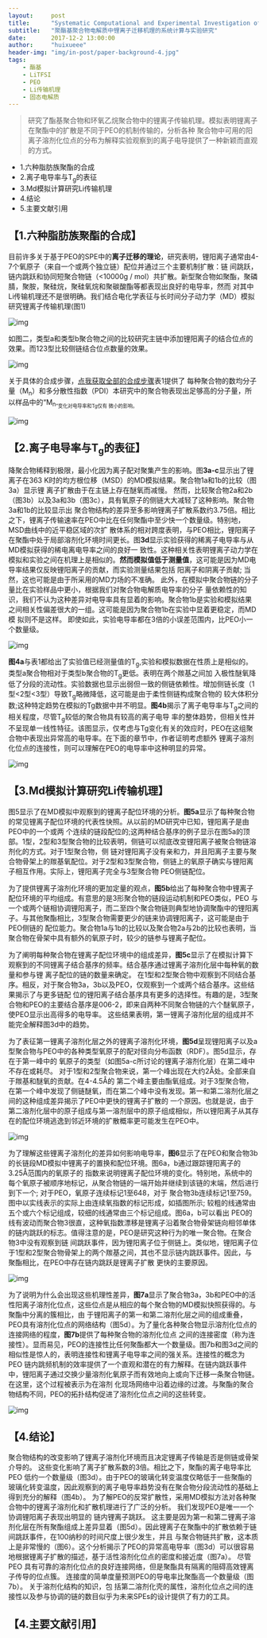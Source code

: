 ```yaml
---
layout:     post
title:      "Systematic Computational and Experimental Investigation of Lithium-Ion Transport Mechanisms in Polyester-Based Polymer Electrolytes"
subtitle:   "聚酯基聚合物电解质中锂离子迁移机理的系统计算与实验研究"
date:       2017-12-2 13:00:00
author:     "huixueee"
header-img: "img/in-post/paper-background-4.jpg"
tags:
    - 酯基
    - LiTFSI
    - PEO
    - Li传输机理
    - 固态电解质
---
```


> 研究了酯基聚合物和环氧乙烷聚合物中的锂离子传输机理。模拟表明锂离子在聚酯中的扩散是不同于PEO的机制传输的，分析各种
聚合物中可用的阳离子溶剂化位点的分布为解释实验观察到的离子电导提供了一种新颖而直观的方式。 

* 1.六种脂肪族聚酯的合成
* 2.离子电导率与T<sub>g</sub>的表征
* 3.Md模拟计算研究Li传输机理
* 4.结论
* 5.主要文献引用

## 【1.六种脂肪族聚酯的合成】
目前许多关于基于PEO的SPE中的**离子迁移的理论**，研究表明，锂阳离子通常由4-7个氧原子（来自一个或两个独立链）配位并通过三个主要机制扩散：链
间跳跃，链内跳跃和协同短聚合物链（<10000g / mol）共扩散。新型聚合物如聚酯，聚磷腈，聚胺，聚硅烷，聚硅氧烷和聚碳酸酯等都表现出良好的电导率，然而
对其中Li传输机理还不是很明确。我们结合电化学表征与长时间分子动力学（MD）模拟研究锂离子传输机理(图1)

![img](/img/in-post/post-4/post-1.jpg)

如图二，类型a和类型b聚合物之间的比较研究主链中添加锂阳离子的结合位点的效果。而123型比较侧链结合位点数量的效果。

![img](/img/in-post/post-4/post-2.jpg)

关于具体的合成步骤，[点我获取全部的合成步骤](http://pubs.acs.org/doi/suppl/10.1021/acscentsci.5b00195/suppl_file/oc5b00195_si_001.pdf)表1提供了
每种聚合物的数均分子量（M<sub>n</sub>）和多分散性指数（PDI）本研究中的聚合物表现出足够高的分子量，所以样品中的“M<sub>n<sub>”变化对电导率和Tg仅有
微小的影响。

![img](/img/in-post/post-4/post-3.jpg)

## 【2.离子电导率与T<sub>g</sub>的表征】
降聚合物稀释到极限，最小化因为离子配对聚集产生的影响。图**3a-c**显示出了锂离子在363 K时的均方根位移（MSD）的MD模拟结果。聚合物1a和1b的比较（图3a）显示锂
离子扩散由于在主链上存在醚氧而减慢。 然而，比较聚合物2a和2b（图3b）以及3a和3b（图3c），具有氧原子的侧链大大减轻了这种影响。聚合物3a和1b的比较显示出
聚合物结构的差异至多影响锂离子扩散系数约3.75倍。相比之下，锂离子传输速率在PEO中比在任何聚酯中至少快一个数量级。特别地，MSD曲线中的近平稳区域的次扩
散体系的相对跨度表明，与PEO相比，锂阳离子在聚酯中处于局部溶剂化环境时间更长。图**3d**显示实验获得的稀离子电导率与从MD模拟获得的稀电离电导率之间的良好一
致性。这种相关性表明锂离子动力学在模拟和实验之间在机理上是相似的。**然而模拟值低于测量值**，这可能是因为MD电导率结果仅反映锂阳离子的贡献，而实验测量结果包括
阳离子和阴离子贡献; 当然，这也可能是由于所采用的MD力场的不准确。 此外，在模拟中聚合物链的分子量比在实验样品中更小，根据我们对聚合物电解质电导率的分子
量依赖性的知识，我们不认为这种差异对电导率具有显着的影响。聚合物1b是实验和模拟结果之间相关性偏差很大的一组。这可能是因为聚合物1b在实验中显着更稳定，而MD模
拟则不是这样。 即使如此，实验电导率都在3倍的小误差范围内，比PEO小一个数量级。

![img](/img/in-post/post-4/post-4.jpg)

**图4a**与表1都给出了实验值已经测量值的T<sub>g</sub>,实验和模拟数据在性质上是相似的。类型a聚合物相对于类型b聚合物的T<sub>g</sub>更低。表明在两个羰基之间加
入极性醚氧降低了分段的流动性。实验数据也显示出弱但一致的侧链依赖性。增加侧链长度（1型<2型<3型）导致T<sub>g</sub>略微降低，这可能是由于柔性侧链构成聚合物的
较大体积分数;这种特定趋势在模拟的Tg数据中并不明显。**图4b**揭示了离子电导率与T<sub>g</sub>之间的相关程度，尽管T<sub>g</sub>较低的聚合物具有较高的离子电导
率的整体趋势，但相关性并不呈现单一线性特征。该图显示，仅考虑与Tg变化有关的效应时，PEO在这组聚合物中表现出异常高的电导率。在下面的章节中，作者证明考虑额外
锂离子溶剂化位点的连接性，则可以理解在PEO的电导率中这种明显的异常。

![img](/img/in-post/post-4/post-5.jpg)

## 【3.Md模拟计算研究Li传输机理】
图5显示了在MD模拟中观察到的锂离子配位环境的分析。**图5a**显示了每种聚合物的常见锂离子配位环境的代表性快照。从以前的MD研究中已知，锂阳离子是由PEO中的一个或两
个连续的链段配位的;这两种结合基序的例子显示在图5a的顶部。1型，2型和3型聚合物的比较表明，侧链可以彻底改变锂阳离子被聚合物链溶剂化的方式。对于1型聚合物，侧
链对锂阳离子没有亲和力，并且阳离子主要与聚合物骨架上的羰基氧配位。对于2型和3型聚合物，侧链上的氧原子确实与锂阳离子相互作用。实际上，锂阳离子完全与3型聚合物
PEO侧链配位。

为了提供锂离子溶剂化环境的更加定量的观点，**图5b**给出了每种聚合物中锂离子配位环境的平均组成。有意思的是3形聚合物的链段运动机制和PEO类似，PEO
与一个或两个链相协调锂阳离子，而二至四个聚合物链则典型地协调聚酯中的锂阳离子。与其他聚酯相比，3型聚合物需要更少的链来协调锂阳离子，这可能是由于PEO侧链的
配位能力。聚合物1a与1b的比较以及聚合物2a与2b的比较也表明，当聚合物在骨架中具有额外的氧原子时，较少的链参与锂离子配位。

为了阐明每种聚合物在锂离子配位环境中的组成差异，**图5c**显示了在模拟计算下观察到的不同锂离子结合基序的频率。结合基序通过锂离子溶剂化层中每种氧的数量和参与锂
离子配位的链的数量来确定。 在1型和2型聚合物中观察到不同结合基序。相反，对于聚合物3a，3b以及PEO，仅观察到一个或两个结合基序。这些结果揭示了与更多链配
位的锂阳离子结合基序具有更多的选择性。有趣的是，3型聚合物和PEO的主要结合基序是006-2，即来自两种不同聚合物链的六个醚氧原子，使PEO显示出高得多的电导率。
这些结果表明，第一锂离子溶剂化层的组成并不能完全解释图3d中的趋势。

为了表征第一锂离子溶剂化层之外的锂离子溶剂化环境，**图5d**呈现锂阳离子以及a型聚合物与PEO中的各种类型氧原子的配对径向分布函数（RDF）。图5d显示，存在于第一峰中的
氧原子的类型（如图5a-c所讨论的锂离子溶剂化层）在第二峰中不存在或耗尽。 对于1型和2型聚合物来说，第一个峰出现在大约2Å处。全部来自于羰基和醚氧的贡献。在4-4.5Å的
第二个峰主要由酯氧组成。对于3型聚合物，在第一个峰中发现了侧链醚氧，而在第二个峰中没有发现。第一和第二溶剂化层之间的这种组成差异揭示了PEO中更快的锂离子扩散的
一个原因。也就是说，由于第二溶剂化层中的原子组成与第一溶剂层中的原子组成相似，所以锂阳离子从其存在的配位环境逃逸到邻近环境的扩散概率更可能发生在PEO中。

![img](/img/in-post/post-4/post-6.jpg)

为了理解这些锂离子溶剂化的差异如何影响电导率，**图6**显示了在PEO和聚合物3b的长链段MD模拟中锂离子的置换和配位环境。图6a，b通过跟踪锂阳离子的3.25Å范围内的氧原子的
指数来说明锂离子配位环境的变化。特别地，系统中的每个氧原子被顺序地标记，从聚合物链的一端开始并继续到该链的末端，然后进行到下一个; 对于PEO，氧原子连续标记1至648，对于
聚合物3b连续标记1至759。图中以实线表示的实际上由连续氧指数的标记形成，如插图所示; 较粗的线通常由五个或六个标记组成，较细的线通常由三个标记组成。图6a，b可以看出
PEO的线有波动而聚合物3很直，这种氧指数漂移是锂离子沿着聚合物骨架链向相邻单体的链内跳跃的标志。值得注意的是，PEO是研究这种行为的唯一聚合物。在聚合物3中没有观察到链
间跳跃事件，因为锂阳离子位于侧链上。类似地，锂阳离子位于1型和2型聚合物骨架上的两个羰基之间，其也不显示链内跳跃事件。因此，与聚酯相比，在PEO中存在链内跳跃是锂离子扩散
更快的主要原因。

![img](/img/in-post/post-4/post-7.jpg)

为了说明为什么会出现这些机理性差异，**图7a**显示了聚合物3a，3b和PEO中的活性阳离子溶剂化位点，这些位点是从相应的每个聚合物的MD模拟快照获得的。与聚酯中分离的簇相比，由
于锂阳离子的第一和第二溶剂化层之间的组成重叠，PEO具有溶剂化位点的网络结构（图5d）。为了量化各种聚合物显示溶剂化位点的连接网络的程度，**图7b**提供了每种聚合物的溶剂化位点
之间的连接密度（称为连接性）。显而易见，PEO的连接性比任何聚酯都大一个数量级。图7b和图3d之间的相似性是惊人的，表明连接性和锂离子电导率之间的强关系。连接性的概念为PEO
链内跳频机制的效率提供了一个直观和潜在的有力解释。在链内跳跃事件中，锂阳离子通过交换少量溶剂化氧原子而有效地向上或向下迁移一条聚合物链。 在这里，这个过程被表示为在溶剂
化现场网络中沿着边缘的过渡。与聚酯的聚合物结构不同，PEO的拓扑结构促进了溶剂化位点之间的这些转变。

![img](/img/in-post/post-4/post-8.jpg)

## 【4.结论】

聚合物结构的改变影响了锂离子溶剂化环境而且决定锂离子传输是否是侧链或骨架介导的。 这些变化影响了离子扩散系数的3倍。相比之下，聚酯的离子电导率比PEO
低约一个数量级（图3d）。由于PEO的玻璃化转变温度仅略低于一些聚酯的玻璃化转变温度，因此观察到的离子电导率趋势没有在聚合物分段流动性的基础上得到充分的解释（图4b）。
为了解PEO的反常扩散性，采用MD模拟方法对各种聚合物中的锂离子溶剂化和扩散机理进行了广泛的分析。 我们发现PEO是唯一一个协调锂阳离子表现出明显的
链内锂离子跳跃。 这主要是因为第一和第二锂离子溶剂化层在所有聚酯组成上差异显着（图5d）。因此锂离子在聚酯中的扩散依赖于链间跳跃事件，在100纳秒的时间尺度上很少发生，并且
与聚合物链共扩散，这本质上是非常慢的（图6）。这个分析揭示了PEO的异常高电导率（图3d）可以很容易地根据锂离子扩散的描述，基于活性溶剂化位点的密度和接近度（图7a）。 尽管PEO
具有可靠的溶剂化位点的良好连接网络，但是聚酯具有隔离的阻碍高效锂离子传导的位点簇。 连接度的简单度量预测PEO的导电率比聚酯高一个数量级（图7b）。 关于溶剂化结构的知识，包
括第二溶剂化壳的属性，溶剂化位点之间的连接性以及参与协调的链的数目似乎为未来SPEs的设计提供了有力的工具。

## 【4.主要文献引用】

